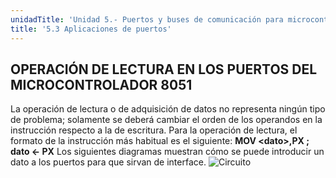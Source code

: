 ```yaml
---
unidadTitle: 'Unidad 5.- Puertos y buses de comunicación para microcontroladores'
title: '5.3 Aplicaciones de puertos'
---
```


## OPERACIÓN DE LECTURA EN LOS PUERTOS DEL MICROCONTROLADOR 8051
La operación de lectura o de adquisición de datos no representa ningún tipo de problema; solamente se deberá cambiar el orden de los operandos en la instrucción respecto a la de escritura. Para la operación de lectura, el formato de la instrucción más habitual es el siguiente:
**MOV \<dato\>,PX ; dato <- PX**
Los siguientes diagramas muestran cómo se puede introducir un dato a los puertos para que sirvan de interface.
![Circuito](/images/u5/5-3.png)